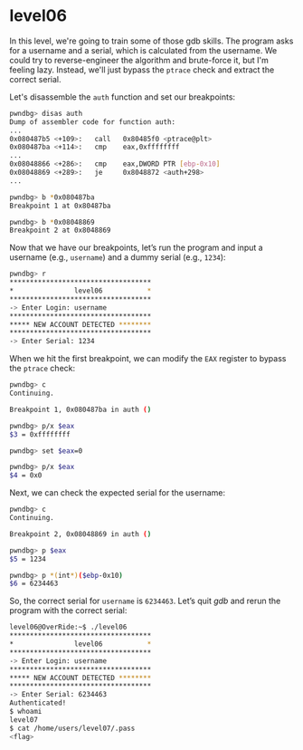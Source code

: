 # level06

In this level, we're going to train some of those gdb skills.
The program asks for a username and a serial, which is calculated from the username.
We could try to reverse-engineer the algorithm and brute-force it, but I'm feeling lazy.
Instead, we'll just bypass the `ptrace` check and extract the correct serial.

Let's disassemble the `auth` function and set our breakpoints:

```bash
pwndbg> disas auth
Dump of assembler code for function auth:
...
0x080487b5 <+109>:   call   0x80485f0 <ptrace@plt>
0x080487ba <+114>:   cmp    eax,0xffffffff
...
0x08048866 <+286>:   cmp    eax,DWORD PTR [ebp-0x10]
0x08048869 <+289>:   je     0x8048872 <auth+298>
...

pwndbg> b *0x080487ba
Breakpoint 1 at 0x80487ba

pwndbg> b *0x08048869
Breakpoint 2 at 0x8048869
```

Now that we have our breakpoints, let’s run the program and input a username (e.g., `username`) and a dummy serial (e.g., `1234`):

```bash
pwndbg> r
***********************************
*               level06           *
***********************************
-> Enter Login: username
***********************************
***** NEW ACCOUNT DETECTED ********
***********************************
-> Enter Serial: 1234
```

When we hit the first breakpoint, we can modify the `EAX` register to bypass the `ptrace` check:

```bash
pwndbg> c
Continuing.

Breakpoint 1, 0x080487ba in auth ()

pwndbg> p/x $eax
$3 = 0xffffffff

pwndbg> set $eax=0

pwndbg> p/x $eax
$4 = 0x0
```

Next, we can check the expected serial for the username:

```bash
pwndbg> c
Continuing.

Breakpoint 2, 0x08048869 in auth ()

pwndbg> p $eax
$5 = 1234

pwndbg> p *(int*)($ebp-0x10)
$6 = 6234463
```

So, the correct serial for `username` is `6234463`.
Let’s quit *gdb* and rerun the program with the correct serial:

```bash
level06@OverRide:~$ ./level06
***********************************
*               level06           *
***********************************
-> Enter Login: username
***********************************
***** NEW ACCOUNT DETECTED ********
***********************************
-> Enter Serial: 6234463
Authenticated!
$ whoami
level07
$ cat /home/users/level07/.pass
<flag>
```
